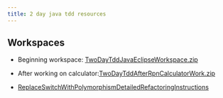```yaml
---
title: 2 day java tdd resources
---
```


## Workspaces
* Beginning workspace: [TwoDayTddJavaEclipseWorkspace.zip](files/TwoDayTddJavaEclipseWorkspace.zip)
* After working on calculator:[TwoDayTddAfterRpnCalculatorWork.zip](files/TwoDayTddAfterRpnCalculatorWork.zip)

* [ReplaceSwitchWithPolymorphismDetailedRefactoringInstructions](ReplaceSwitchWithPolymorphismDetailedRefactoringInstructions)
